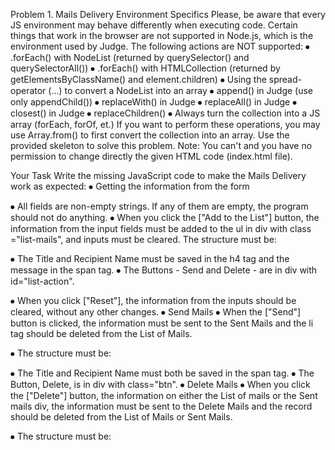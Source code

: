 Problem 1. Mails Delivery
Environment Specifics
Please, be aware that every JS environment may behave differently when executing code. Certain things that work in the browser are not supported in Node.js, which is the environment used by Judge.
The following actions are NOT supported:
⦁	.forEach() with NodeList (returned by querySelector() and querySelectorAll())
⦁	.forEach() with HTMLCollection (returned by getElementsByClassName() and element.children)
⦁	Using the spread-operator (...) to convert a NodeList into an array
⦁	append() in Judge (use only appendChild())
⦁	replaceWith() in Judge
⦁	replaceAll() in Judge
⦁	closest() in Judge
⦁	replaceChildren()
⦁	Always turn the collection into a JS array (forEach, forOf, et.)
If you want to perform these operations, you may use Array.from() to first convert the collection into an array. 
Use the provided skeleton to solve this problem.
Note: You can't and you have no permission to change directly the given HTML code (index.html file).
 
Your Task
Write the missing JavaScript code to make the Mails Delivery work as expected:
⦁	Getting the information from the form
 
⦁	All fields are non-empty strings. If any of them are empty, the program should not do anything.
⦁	When you click the ["Add to the List"] button, the information from the input fields must be added to the ul in div with class ="list-mails", and inputs must be cleared. The structure must be:
 
⦁	The Title and Recipient Name must be saved in the h4 tag and the message in the span tag.
⦁	The Buttons - Send and Delete - are in div with id="list-action".


 
⦁	When you click ["Reset"], the information from the inputs should be cleared, without any other changes.
⦁	Send Mails
⦁	When the ["Send"] button is clicked, the information must be sent to the Sent Mails and the li tag should be deleted from the List of Mails.
 
⦁	The structure must be:
 
⦁	The Title and Recipient Name must both be saved in the span tag.
⦁	The Button, Delete, is in div with class="btn".
⦁	Delete Mails
⦁	When you click the ["Delete"] button, the information on either the List of mails or the Sent mails div, the information must be sent to the Delete Mails and the record should be deleted from the List of Mails or Sent Mails.
 
 
 
⦁	The structure must be:
 
